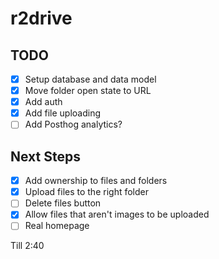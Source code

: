 # r2drive

## TODO

- [x] Setup database and data model
- [x] Move folder open state to URL
- [x] Add auth
- [x] Add file uploading
- [ ] Add Posthog analytics?

## Next Steps

- [x] Add ownership to files and folders
- [x] Upload files to the right folder
- [ ] Delete files button
- [x] Allow files that aren't images to be uploaded 
- [ ] Real homepage

Till 2:40